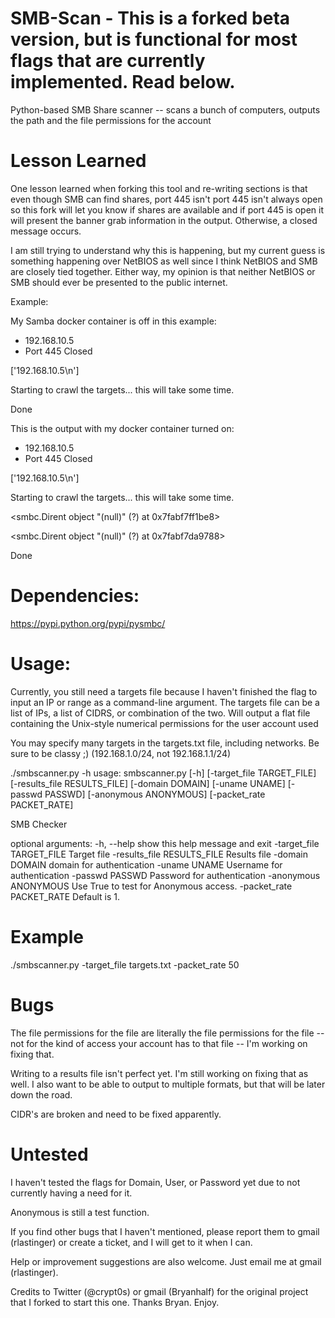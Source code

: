 SMB-Scan - This is a forked beta version, but is functional for most flags that are currently implemented.  Read below.
========

Python-based SMB Share scanner -- scans a bunch of computers, outputs the path and the file permissions for the account

Lesson Learned
===

One lesson learned when forking this tool and re-writing sections is that even though SMB can find shares, port 445 isn't
port 445 isn't always open so this fork will let you know if shares are available and if port 445 is open it will present the
banner grab information in the output.  Otherwise, a closed message occurs.

I am still trying to understand why this is happening, but my current guess is something happening over NetBIOS as well since
I think NetBIOS and SMB are closely tied together.  Either way, my opinion is that neither NetBIOS or SMB should ever be
presented to the public internet.

Example:

My Samba docker container is off in this example:

- 192.168.10.5
- Port 445 Closed

['192.168.10.5\n']

Starting to crawl the targets... this will take some time.

Done

This is the output with my docker container turned on:

- 192.168.10.5
- Port 445 Closed

['192.168.10.5\n']

Starting to crawl the targets... this will take some time.

<smbc.Dirent object "(null)" (?) at 0x7fabf7ff1be8>

<smbc.Dirent object "(null)" (?) at 0x7fabf7da9788>

Done

Dependencies:
=============

https://pypi.python.org/pypi/pysmbc/



Usage:
======

Currently, you still need a targets file because I haven't finished the flag to input an IP or range as a command-line
argument. The targets file can be a list of IPs, a list of CIDRS, or combination of the two.
Will output a flat file containing the Unix-style numerical permissions for the user account used

You may specify many targets in the targets.txt file, including networks.  Be sure to be classy ;) (192.168.1.0/24, not 192.168.1.1/24)

./smbscanner.py -h
usage: smbscanner.py [-h] [-target_file TARGET_FILE]
                     [-results_file RESULTS_FILE] [-domain DOMAIN]
                     [-uname UNAME] [-passwd PASSWD] [-anonymous ANONYMOUS]
                     [-packet_rate PACKET_RATE]

SMB Checker

optional arguments:
  -h, --help            show this help message and exit
  -target_file TARGET_FILE
                        Target file
  -results_file RESULTS_FILE
                        Results file
  -domain DOMAIN        domain for authentication
  -uname UNAME          Username for authentication
  -passwd PASSWD        Password for authentication
  -anonymous ANONYMOUS  Use True to test for Anonymous access.
  -packet_rate PACKET_RATE  Default is 1.
  
Example
===

./smbscanner.py -target_file targets.txt -packet_rate 50

Bugs
====
The file permissions for the file are literally the file permissions for the file -- not for the kind of access your account
has to that file -- I'm working on fixing that. 

Writing to a results file isn't perfect yet.  I'm still working on fixing that as well.  I also want to be able to output to
multiple formats, but that will be later down the road.

CIDR's are broken and need to be fixed apparently.

Untested
===

I haven't tested the flags for Domain, User, or Password yet due to not currently having a need for it.

Anonymous is still a test function.

If you find other bugs that I haven't mentioned, please report them to gmail (rlastinger) or create a ticket, and I will get to it when I can.  

Help or improvement suggestions are also welcome.  Just email me at gmail (rlastinger).

Credits to Twitter (@crypt0s) or gmail (Bryanhalf) for the original project that I forked to start this one.
Thanks Bryan.
Enjoy.
